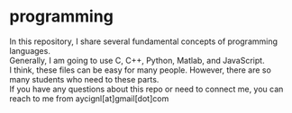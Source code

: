 # programming
In this repository, I share several fundamental concepts of programming languages. <br>
Generally, I am going to use C, C++, Python, Matlab, and JavaScript.<br>
I think, these files can be easy for many people. However, there are so many students who need to these parts.<br>
If you have any questions about this repo or need to connect me, you can reach to me from aycignl[at]gmail[dot]com
